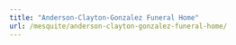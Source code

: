 ```yaml
---
title: "Anderson-Clayton-Gonzalez Funeral Home"
url: /mesquite/anderson-clayton-gonzalez-funeral-home/
---
```

